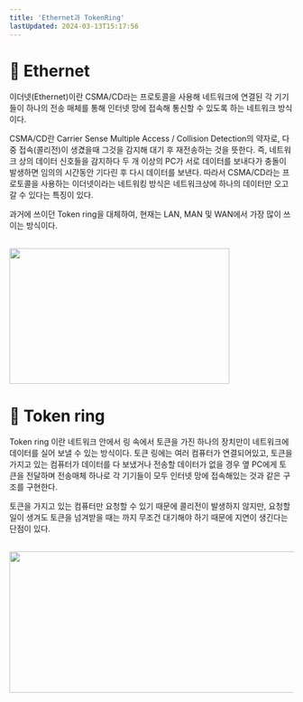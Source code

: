 ```yaml
---
title: 'Ethernet과 TokenRing'
lastUpdated: 2024-03-13T15:17:56
---
```


# 📡 Ethernet
<p>이더넷(Ethernet)이란 CSMA/CD라는 프로토콜을 사용해 네트워크에 연결된 각 기기들이 하나의 전송 매체를 통해 인터넷 망에 접속해 통신할 수 있도록 하는 네트워크 방식이다.</p>
<p>CSMA/CD란 Carrier Sense Multiple Access / Collision Detection의 약자로, 다중 접속(콜리전)이 생겼을때 그것을 감지해 대기 후 재전송하는 것을 뜻한다. 즉, 네트워크 상의 데이터 신호들을 감지하다 두 개 이상의 PC가 서로 데이터를 보내다가 충돌이 발생하면 임의의 시간동안 기다린 후 다시 데이터를 보낸다. 따라서 CSMA/CD라는 프로토콜을 사용하는 이더넷이라는 네트워킹 방식은 네트워크상에 하나의 데이터만 오고 갈 수 있다는 특징이 있다.</p>
<p>과거에 쓰이던 Token ring을 대체하여, 현재는 LAN, MAN 및 WAN에서 가장 많이 쓰이는 방식이다.</p>
<br>

<img src="https://github.com/rlaisqls/TIL/assets/81006587/cfc4d1dd-7dee-4abb-9c3c-7cfd1c7922f8" height=240px width=390px>

<br>

# 📡 Token ring
<p>Token ring 이란 네트워크 안에서 링 속에서 토큰을 가진 하나의 장치만이 네트워크에 데이터를 실어 보낼 수 있는 방식이다. 토큰 링에는 여러 컴퓨터가 연결되어있고, 토큰을 가지고 있는 컴퓨터가 데이터를 다 보냈거나 전송할 데이터가 없을 경우 옆 PC에게 토큰을 전달하며 전송매체 하나로 각 기기들이 모두 인터넷 망에 접속해있는 것과 같은 구조를 구현한다.</p>
<p>토큰을 가지고 있는 컴퓨터만 요청할 수 있기 때문에 콜리전이 발생하지 않지만, 요청할 일이 생겨도 토큰을 넘겨받을 때는 까지 무조건 대기해야 하기 때문에 지연이 생긴다는 단점이 있다. </p>

<br>

<img src="https://github.com/rlaisqls/TIL/assets/81006587/0df84a2c-0f75-4a57-9bac-ef874ef0f630" height=250px width=550px>
